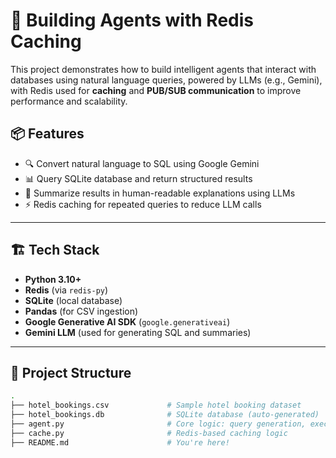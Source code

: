 # 🚀 Building Agents with Redis Caching

This project demonstrates how to build intelligent agents that interact with databases using natural language queries, powered by LLMs (e.g., Gemini), with Redis used for **caching** and **PUB/SUB communication** to improve performance and scalability.

## 📦 Features

- 🔍 Convert natural language to SQL using Google Gemini
- 📊 Query SQLite database and return structured results
- 🧠 Summarize results in human-readable explanations using LLMs
- ⚡ Redis caching for repeated queries to reduce LLM calls


---

## 🏗️ Tech Stack

- **Python 3.10+**
- **Redis** (via `redis-py`)
- **SQLite** (local database)
- **Pandas** (for CSV ingestion)
- **Google Generative AI SDK** (`google.generativeai`)
- **Gemini LLM** (used for generating SQL and summaries)

---

## 📁 Project Structure

```bash
.
├── hotel_bookings.csv             # Sample hotel booking dataset
├── hotel_bookings.db              # SQLite database (auto-generated)
├── agent.py                       # Core logic: query generation, execution, LLM calls
├── cache.py                       # Redis-based caching logic
├── README.md                      # You're here!

